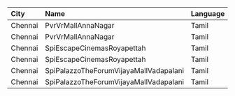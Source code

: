 | City    | Name                                   | Language |  Time | Type    | Price | Capacity | Booked |
| :------ | :------------------------------------- | :------- | ----: | :------ | ----: | -------: | -----: |
| Chennai | PvrVrMallAnnaNagar                     | Tamil    | 11:30 | Classic |   59₹ |        5 |      4 |
| Chennai | PvrVrMallAnnaNagar                     | Tamil    | 11:30 | Prime   |  151₹ |       51 |     29 |
| Chennai | SpiEscapeCinemasRoyapettah             | Tamil    | 12:00 | Elite   |  151₹ |       50 |     18 |
| Chennai | SpiEscapeCinemasRoyapettah             | Tamil    | 12:00 | Budget  |   59₹ |        5 |      5 |
| Chennai | SpiPalazzoTheForumVijayaMallVadapalani | Tamil    | 15:00 | Elite   |  151₹ |      104 |     28 |
| Chennai | SpiPalazzoTheForumVijayaMallVadapalani | Tamil    | 15:00 | Budget  |   59₹ |       14 |     14 |